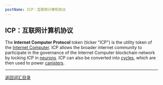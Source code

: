 ```yaml
---
postName: ICP：互联网计算机协议
---
```

## ICP：互联网计算机协议

The **Internet Computer Protocol** token (ticker "ICP") is the utility token of the [Internet Computer](ic). ICP allows the broader internet community to participate in the governance of the Internet Computer blockchain network by locking ICP in [neurons](../N/neuron). ICP can also be converted into [cycles](../C/cycles), which are then used to power [canisters](../C/canisters).

---
[返回词汇目录](../glossary)